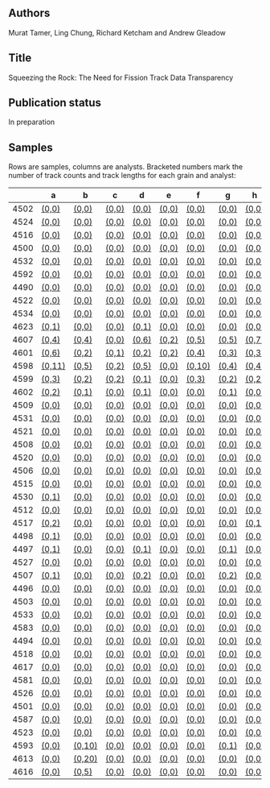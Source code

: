 ## Authors

Murat Tamer, Ling Chung, Richard Ketcham and Andrew Gleadow

## Title 

Squeezing the Rock: The Need for Fission Track Data Transparency

## Publication status

In preparation

## Samples

Rows are samples, columns are analysts. Bracketed numbers mark the number of track counts and track lengths for each grain and analyst:

|  |  a | b | c | d | e | f | g | h | i | j | k | l | m | n |
|-----------------|----|---|---|---|---|---|---|---|---|---|---|---|---|---|
4502 | [(0,0)](https://isoplotr.es.ucl.ac.uk/geochron@home/ftc/grain/4502/analyst/a/) | [(0,0)](https://isoplotr.es.ucl.ac.uk/geochron@home/ftc/grain/4502/analyst/b/) | [(0,0)](https://isoplotr.es.ucl.ac.uk/geochron@home/ftc/grain/4502/analyst/c/) | [(0,0)](https://isoplotr.es.ucl.ac.uk/geochron@home/ftc/grain/4502/analyst/d/) | [(0,0)](https://isoplotr.es.ucl.ac.uk/geochron@home/ftc/grain/4502/analyst/e/) | [(0,0)](https://isoplotr.es.ucl.ac.uk/geochron@home/ftc/grain/4502/analyst/f/) | [(0,0)](https://isoplotr.es.ucl.ac.uk/geochron@home/ftc/grain/4502/analyst/g/) | [(0,0)](https://isoplotr.es.ucl.ac.uk/geochron@home/ftc/grain/4502/analyst/h/) | [(56,0)](https://isoplotr.es.ucl.ac.uk/geochron@home/ftc/grain/4502/analyst/i/) | [(0,0)](https://isoplotr.es.ucl.ac.uk/geochron@home/ftc/grain/4502/analyst/j/) | [(0,0)](https://isoplotr.es.ucl.ac.uk/geochron@home/ftc/grain/4502/analyst/k/) | [(0,0)](https://isoplotr.es.ucl.ac.uk/geochron@home/ftc/grain/4502/analyst/l/) | [(0,0)](https://isoplotr.es.ucl.ac.uk/geochron@home/ftc/grain/4502/analyst/m/) | [(0,0)](https://isoplotr.es.ucl.ac.uk/geochron@home/ftc/grain/4502/analyst/n/) | 
4524 | [(0,0)](https://isoplotr.es.ucl.ac.uk/geochron@home/ftc/grain/4524/analyst/a/) | [(0,0)](https://isoplotr.es.ucl.ac.uk/geochron@home/ftc/grain/4524/analyst/b/) | [(0,0)](https://isoplotr.es.ucl.ac.uk/geochron@home/ftc/grain/4524/analyst/c/) | [(0,0)](https://isoplotr.es.ucl.ac.uk/geochron@home/ftc/grain/4524/analyst/d/) | [(0,0)](https://isoplotr.es.ucl.ac.uk/geochron@home/ftc/grain/4524/analyst/e/) | [(0,0)](https://isoplotr.es.ucl.ac.uk/geochron@home/ftc/grain/4524/analyst/f/) | [(0,0)](https://isoplotr.es.ucl.ac.uk/geochron@home/ftc/grain/4524/analyst/g/) | [(0,0)](https://isoplotr.es.ucl.ac.uk/geochron@home/ftc/grain/4524/analyst/h/) | [(13,0)](https://isoplotr.es.ucl.ac.uk/geochron@home/ftc/grain/4524/analyst/i/) | [(0,0)](https://isoplotr.es.ucl.ac.uk/geochron@home/ftc/grain/4524/analyst/j/) | [(0,0)](https://isoplotr.es.ucl.ac.uk/geochron@home/ftc/grain/4524/analyst/k/) | [(0,0)](https://isoplotr.es.ucl.ac.uk/geochron@home/ftc/grain/4524/analyst/l/) | [(0,0)](https://isoplotr.es.ucl.ac.uk/geochron@home/ftc/grain/4524/analyst/m/) | [(0,0)](https://isoplotr.es.ucl.ac.uk/geochron@home/ftc/grain/4524/analyst/n/) | 
4516 | [(0,0)](https://isoplotr.es.ucl.ac.uk/geochron@home/ftc/grain/4516/analyst/a/) | [(0,0)](https://isoplotr.es.ucl.ac.uk/geochron@home/ftc/grain/4516/analyst/b/) | [(0,0)](https://isoplotr.es.ucl.ac.uk/geochron@home/ftc/grain/4516/analyst/c/) | [(0,0)](https://isoplotr.es.ucl.ac.uk/geochron@home/ftc/grain/4516/analyst/d/) | [(0,0)](https://isoplotr.es.ucl.ac.uk/geochron@home/ftc/grain/4516/analyst/e/) | [(0,0)](https://isoplotr.es.ucl.ac.uk/geochron@home/ftc/grain/4516/analyst/f/) | [(0,0)](https://isoplotr.es.ucl.ac.uk/geochron@home/ftc/grain/4516/analyst/g/) | [(0,0)](https://isoplotr.es.ucl.ac.uk/geochron@home/ftc/grain/4516/analyst/h/) | [(52,0)](https://isoplotr.es.ucl.ac.uk/geochron@home/ftc/grain/4516/analyst/i/) | [(0,0)](https://isoplotr.es.ucl.ac.uk/geochron@home/ftc/grain/4516/analyst/j/) | [(0,0)](https://isoplotr.es.ucl.ac.uk/geochron@home/ftc/grain/4516/analyst/k/) | [(0,0)](https://isoplotr.es.ucl.ac.uk/geochron@home/ftc/grain/4516/analyst/l/) | [(0,0)](https://isoplotr.es.ucl.ac.uk/geochron@home/ftc/grain/4516/analyst/m/) | [(0,0)](https://isoplotr.es.ucl.ac.uk/geochron@home/ftc/grain/4516/analyst/n/) | 
4500 | [(0,0)](https://isoplotr.es.ucl.ac.uk/geochron@home/ftc/grain/4500/analyst/a/) | [(0,0)](https://isoplotr.es.ucl.ac.uk/geochron@home/ftc/grain/4500/analyst/b/) | [(0,0)](https://isoplotr.es.ucl.ac.uk/geochron@home/ftc/grain/4500/analyst/c/) | [(0,0)](https://isoplotr.es.ucl.ac.uk/geochron@home/ftc/grain/4500/analyst/d/) | [(0,0)](https://isoplotr.es.ucl.ac.uk/geochron@home/ftc/grain/4500/analyst/e/) | [(0,0)](https://isoplotr.es.ucl.ac.uk/geochron@home/ftc/grain/4500/analyst/f/) | [(0,0)](https://isoplotr.es.ucl.ac.uk/geochron@home/ftc/grain/4500/analyst/g/) | [(0,0)](https://isoplotr.es.ucl.ac.uk/geochron@home/ftc/grain/4500/analyst/h/) | [(35,0)](https://isoplotr.es.ucl.ac.uk/geochron@home/ftc/grain/4500/analyst/i/) | [(0,0)](https://isoplotr.es.ucl.ac.uk/geochron@home/ftc/grain/4500/analyst/j/) | [(0,0)](https://isoplotr.es.ucl.ac.uk/geochron@home/ftc/grain/4500/analyst/k/) | [(0,0)](https://isoplotr.es.ucl.ac.uk/geochron@home/ftc/grain/4500/analyst/l/) | [(0,0)](https://isoplotr.es.ucl.ac.uk/geochron@home/ftc/grain/4500/analyst/m/) | [(0,0)](https://isoplotr.es.ucl.ac.uk/geochron@home/ftc/grain/4500/analyst/n/) | 
4532 | [(0,0)](https://isoplotr.es.ucl.ac.uk/geochron@home/ftc/grain/4532/analyst/a/) | [(0,0)](https://isoplotr.es.ucl.ac.uk/geochron@home/ftc/grain/4532/analyst/b/) | [(0,0)](https://isoplotr.es.ucl.ac.uk/geochron@home/ftc/grain/4532/analyst/c/) | [(0,0)](https://isoplotr.es.ucl.ac.uk/geochron@home/ftc/grain/4532/analyst/d/) | [(0,0)](https://isoplotr.es.ucl.ac.uk/geochron@home/ftc/grain/4532/analyst/e/) | [(0,0)](https://isoplotr.es.ucl.ac.uk/geochron@home/ftc/grain/4532/analyst/f/) | [(0,0)](https://isoplotr.es.ucl.ac.uk/geochron@home/ftc/grain/4532/analyst/g/) | [(0,0)](https://isoplotr.es.ucl.ac.uk/geochron@home/ftc/grain/4532/analyst/h/) | [(23,0)](https://isoplotr.es.ucl.ac.uk/geochron@home/ftc/grain/4532/analyst/i/) | [(0,0)](https://isoplotr.es.ucl.ac.uk/geochron@home/ftc/grain/4532/analyst/j/) | [(0,0)](https://isoplotr.es.ucl.ac.uk/geochron@home/ftc/grain/4532/analyst/k/) | [(0,0)](https://isoplotr.es.ucl.ac.uk/geochron@home/ftc/grain/4532/analyst/l/) | [(0,0)](https://isoplotr.es.ucl.ac.uk/geochron@home/ftc/grain/4532/analyst/m/) | [(0,0)](https://isoplotr.es.ucl.ac.uk/geochron@home/ftc/grain/4532/analyst/n/) | 
4592 | [(0,0)](https://isoplotr.es.ucl.ac.uk/geochron@home/ftc/grain/4592/analyst/a/) | [(0,0)](https://isoplotr.es.ucl.ac.uk/geochron@home/ftc/grain/4592/analyst/b/) | [(0,0)](https://isoplotr.es.ucl.ac.uk/geochron@home/ftc/grain/4592/analyst/c/) | [(0,0)](https://isoplotr.es.ucl.ac.uk/geochron@home/ftc/grain/4592/analyst/d/) | [(0,0)](https://isoplotr.es.ucl.ac.uk/geochron@home/ftc/grain/4592/analyst/e/) | [(0,0)](https://isoplotr.es.ucl.ac.uk/geochron@home/ftc/grain/4592/analyst/f/) | [(0,0)](https://isoplotr.es.ucl.ac.uk/geochron@home/ftc/grain/4592/analyst/g/) | [(0,0)](https://isoplotr.es.ucl.ac.uk/geochron@home/ftc/grain/4592/analyst/h/) | [(38,0)](https://isoplotr.es.ucl.ac.uk/geochron@home/ftc/grain/4592/analyst/i/) | [(0,0)](https://isoplotr.es.ucl.ac.uk/geochron@home/ftc/grain/4592/analyst/j/) | [(0,0)](https://isoplotr.es.ucl.ac.uk/geochron@home/ftc/grain/4592/analyst/k/) | [(0,0)](https://isoplotr.es.ucl.ac.uk/geochron@home/ftc/grain/4592/analyst/l/) | [(0,0)](https://isoplotr.es.ucl.ac.uk/geochron@home/ftc/grain/4592/analyst/m/) | [(0,0)](https://isoplotr.es.ucl.ac.uk/geochron@home/ftc/grain/4592/analyst/n/) | 
4490 | [(0,0)](https://isoplotr.es.ucl.ac.uk/geochron@home/ftc/grain/4490/analyst/a/) | [(0,0)](https://isoplotr.es.ucl.ac.uk/geochron@home/ftc/grain/4490/analyst/b/) | [(0,0)](https://isoplotr.es.ucl.ac.uk/geochron@home/ftc/grain/4490/analyst/c/) | [(0,0)](https://isoplotr.es.ucl.ac.uk/geochron@home/ftc/grain/4490/analyst/d/) | [(0,0)](https://isoplotr.es.ucl.ac.uk/geochron@home/ftc/grain/4490/analyst/e/) | [(0,0)](https://isoplotr.es.ucl.ac.uk/geochron@home/ftc/grain/4490/analyst/f/) | [(0,0)](https://isoplotr.es.ucl.ac.uk/geochron@home/ftc/grain/4490/analyst/g/) | [(0,0)](https://isoplotr.es.ucl.ac.uk/geochron@home/ftc/grain/4490/analyst/h/) | [(69,0)](https://isoplotr.es.ucl.ac.uk/geochron@home/ftc/grain/4490/analyst/i/) | [(0,0)](https://isoplotr.es.ucl.ac.uk/geochron@home/ftc/grain/4490/analyst/j/) | [(0,0)](https://isoplotr.es.ucl.ac.uk/geochron@home/ftc/grain/4490/analyst/k/) | [(0,0)](https://isoplotr.es.ucl.ac.uk/geochron@home/ftc/grain/4490/analyst/l/) | [(0,0)](https://isoplotr.es.ucl.ac.uk/geochron@home/ftc/grain/4490/analyst/m/) | [(0,0)](https://isoplotr.es.ucl.ac.uk/geochron@home/ftc/grain/4490/analyst/n/) | 
4522 | [(0,0)](https://isoplotr.es.ucl.ac.uk/geochron@home/ftc/grain/4522/analyst/a/) | [(0,0)](https://isoplotr.es.ucl.ac.uk/geochron@home/ftc/grain/4522/analyst/b/) | [(0,0)](https://isoplotr.es.ucl.ac.uk/geochron@home/ftc/grain/4522/analyst/c/) | [(0,0)](https://isoplotr.es.ucl.ac.uk/geochron@home/ftc/grain/4522/analyst/d/) | [(0,0)](https://isoplotr.es.ucl.ac.uk/geochron@home/ftc/grain/4522/analyst/e/) | [(0,0)](https://isoplotr.es.ucl.ac.uk/geochron@home/ftc/grain/4522/analyst/f/) | [(0,0)](https://isoplotr.es.ucl.ac.uk/geochron@home/ftc/grain/4522/analyst/g/) | [(0,0)](https://isoplotr.es.ucl.ac.uk/geochron@home/ftc/grain/4522/analyst/h/) | [(19,0)](https://isoplotr.es.ucl.ac.uk/geochron@home/ftc/grain/4522/analyst/i/) | [(0,0)](https://isoplotr.es.ucl.ac.uk/geochron@home/ftc/grain/4522/analyst/j/) | [(0,0)](https://isoplotr.es.ucl.ac.uk/geochron@home/ftc/grain/4522/analyst/k/) | [(0,0)](https://isoplotr.es.ucl.ac.uk/geochron@home/ftc/grain/4522/analyst/l/) | [(0,0)](https://isoplotr.es.ucl.ac.uk/geochron@home/ftc/grain/4522/analyst/m/) | [(0,0)](https://isoplotr.es.ucl.ac.uk/geochron@home/ftc/grain/4522/analyst/n/) | 
4534 | [(0,0)](https://isoplotr.es.ucl.ac.uk/geochron@home/ftc/grain/4534/analyst/a/) | [(0,0)](https://isoplotr.es.ucl.ac.uk/geochron@home/ftc/grain/4534/analyst/b/) | [(0,0)](https://isoplotr.es.ucl.ac.uk/geochron@home/ftc/grain/4534/analyst/c/) | [(0,0)](https://isoplotr.es.ucl.ac.uk/geochron@home/ftc/grain/4534/analyst/d/) | [(0,0)](https://isoplotr.es.ucl.ac.uk/geochron@home/ftc/grain/4534/analyst/e/) | [(0,0)](https://isoplotr.es.ucl.ac.uk/geochron@home/ftc/grain/4534/analyst/f/) | [(0,0)](https://isoplotr.es.ucl.ac.uk/geochron@home/ftc/grain/4534/analyst/g/) | [(0,0)](https://isoplotr.es.ucl.ac.uk/geochron@home/ftc/grain/4534/analyst/h/) | [(43,0)](https://isoplotr.es.ucl.ac.uk/geochron@home/ftc/grain/4534/analyst/i/) | [(0,0)](https://isoplotr.es.ucl.ac.uk/geochron@home/ftc/grain/4534/analyst/j/) | [(0,0)](https://isoplotr.es.ucl.ac.uk/geochron@home/ftc/grain/4534/analyst/k/) | [(0,0)](https://isoplotr.es.ucl.ac.uk/geochron@home/ftc/grain/4534/analyst/l/) | [(0,0)](https://isoplotr.es.ucl.ac.uk/geochron@home/ftc/grain/4534/analyst/m/) | [(0,0)](https://isoplotr.es.ucl.ac.uk/geochron@home/ftc/grain/4534/analyst/n/) | 
4623 | [(0,1)](https://isoplotr.es.ucl.ac.uk/geochron@home/ftc/grain/4623/analyst/a/) | [(0,0)](https://isoplotr.es.ucl.ac.uk/geochron@home/ftc/grain/4623/analyst/b/) | [(0,0)](https://isoplotr.es.ucl.ac.uk/geochron@home/ftc/grain/4623/analyst/c/) | [(0,1)](https://isoplotr.es.ucl.ac.uk/geochron@home/ftc/grain/4623/analyst/d/) | [(0,0)](https://isoplotr.es.ucl.ac.uk/geochron@home/ftc/grain/4623/analyst/e/) | [(0,0)](https://isoplotr.es.ucl.ac.uk/geochron@home/ftc/grain/4623/analyst/f/) | [(0,0)](https://isoplotr.es.ucl.ac.uk/geochron@home/ftc/grain/4623/analyst/g/) | [(0,0)](https://isoplotr.es.ucl.ac.uk/geochron@home/ftc/grain/4623/analyst/h/) | [(51,0)](https://isoplotr.es.ucl.ac.uk/geochron@home/ftc/grain/4623/analyst/i/) | [(0,0)](https://isoplotr.es.ucl.ac.uk/geochron@home/ftc/grain/4623/analyst/j/) | [(0,0)](https://isoplotr.es.ucl.ac.uk/geochron@home/ftc/grain/4623/analyst/k/) | [(0,0)](https://isoplotr.es.ucl.ac.uk/geochron@home/ftc/grain/4623/analyst/l/) | [(0,0)](https://isoplotr.es.ucl.ac.uk/geochron@home/ftc/grain/4623/analyst/m/) | [(0,0)](https://isoplotr.es.ucl.ac.uk/geochron@home/ftc/grain/4623/analyst/n/) | 
4607 | [(0,4)](https://isoplotr.es.ucl.ac.uk/geochron@home/ftc/grain/4607/analyst/a/) | [(0,4)](https://isoplotr.es.ucl.ac.uk/geochron@home/ftc/grain/4607/analyst/b/) | [(0,0)](https://isoplotr.es.ucl.ac.uk/geochron@home/ftc/grain/4607/analyst/c/) | [(0,6)](https://isoplotr.es.ucl.ac.uk/geochron@home/ftc/grain/4607/analyst/d/) | [(0,2)](https://isoplotr.es.ucl.ac.uk/geochron@home/ftc/grain/4607/analyst/e/) | [(0,5)](https://isoplotr.es.ucl.ac.uk/geochron@home/ftc/grain/4607/analyst/f/) | [(0,5)](https://isoplotr.es.ucl.ac.uk/geochron@home/ftc/grain/4607/analyst/g/) | [(0,7)](https://isoplotr.es.ucl.ac.uk/geochron@home/ftc/grain/4607/analyst/h/) | [(0,6)](https://isoplotr.es.ucl.ac.uk/geochron@home/ftc/grain/4607/analyst/i/) | [(0,3)](https://isoplotr.es.ucl.ac.uk/geochron@home/ftc/grain/4607/analyst/j/) | [(0,23)](https://isoplotr.es.ucl.ac.uk/geochron@home/ftc/grain/4607/analyst/k/) | [(0,4)](https://isoplotr.es.ucl.ac.uk/geochron@home/ftc/grain/4607/analyst/l/) | [(0,1)](https://isoplotr.es.ucl.ac.uk/geochron@home/ftc/grain/4607/analyst/m/) | [(0,10)](https://isoplotr.es.ucl.ac.uk/geochron@home/ftc/grain/4607/analyst/n/) | 
4601 | [(0,6)](https://isoplotr.es.ucl.ac.uk/geochron@home/ftc/grain/4601/analyst/a/) | [(0,2)](https://isoplotr.es.ucl.ac.uk/geochron@home/ftc/grain/4601/analyst/b/) | [(0,1)](https://isoplotr.es.ucl.ac.uk/geochron@home/ftc/grain/4601/analyst/c/) | [(0,2)](https://isoplotr.es.ucl.ac.uk/geochron@home/ftc/grain/4601/analyst/d/) | [(0,2)](https://isoplotr.es.ucl.ac.uk/geochron@home/ftc/grain/4601/analyst/e/) | [(0,4)](https://isoplotr.es.ucl.ac.uk/geochron@home/ftc/grain/4601/analyst/f/) | [(0,3)](https://isoplotr.es.ucl.ac.uk/geochron@home/ftc/grain/4601/analyst/g/) | [(0,3)](https://isoplotr.es.ucl.ac.uk/geochron@home/ftc/grain/4601/analyst/h/) | [(0,2)](https://isoplotr.es.ucl.ac.uk/geochron@home/ftc/grain/4601/analyst/i/) | [(0,1)](https://isoplotr.es.ucl.ac.uk/geochron@home/ftc/grain/4601/analyst/j/) | [(0,15)](https://isoplotr.es.ucl.ac.uk/geochron@home/ftc/grain/4601/analyst/k/) | [(0,4)](https://isoplotr.es.ucl.ac.uk/geochron@home/ftc/grain/4601/analyst/l/) | [(0,1)](https://isoplotr.es.ucl.ac.uk/geochron@home/ftc/grain/4601/analyst/m/) | [(0,6)](https://isoplotr.es.ucl.ac.uk/geochron@home/ftc/grain/4601/analyst/n/) | 
4598 | [(0,11)](https://isoplotr.es.ucl.ac.uk/geochron@home/ftc/grain/4598/analyst/a/) | [(0,5)](https://isoplotr.es.ucl.ac.uk/geochron@home/ftc/grain/4598/analyst/b/) | [(0,2)](https://isoplotr.es.ucl.ac.uk/geochron@home/ftc/grain/4598/analyst/c/) | [(0,5)](https://isoplotr.es.ucl.ac.uk/geochron@home/ftc/grain/4598/analyst/d/) | [(0,0)](https://isoplotr.es.ucl.ac.uk/geochron@home/ftc/grain/4598/analyst/e/) | [(0,10)](https://isoplotr.es.ucl.ac.uk/geochron@home/ftc/grain/4598/analyst/f/) | [(0,4)](https://isoplotr.es.ucl.ac.uk/geochron@home/ftc/grain/4598/analyst/g/) | [(0,4)](https://isoplotr.es.ucl.ac.uk/geochron@home/ftc/grain/4598/analyst/h/) | [(0,3)](https://isoplotr.es.ucl.ac.uk/geochron@home/ftc/grain/4598/analyst/i/) | [(0,2)](https://isoplotr.es.ucl.ac.uk/geochron@home/ftc/grain/4598/analyst/j/) | [(0,21)](https://isoplotr.es.ucl.ac.uk/geochron@home/ftc/grain/4598/analyst/k/) | [(0,5)](https://isoplotr.es.ucl.ac.uk/geochron@home/ftc/grain/4598/analyst/l/) | [(0,3)](https://isoplotr.es.ucl.ac.uk/geochron@home/ftc/grain/4598/analyst/m/) | [(0,8)](https://isoplotr.es.ucl.ac.uk/geochron@home/ftc/grain/4598/analyst/n/) | 
4599 | [(0,3)](https://isoplotr.es.ucl.ac.uk/geochron@home/ftc/grain/4599/analyst/a/) | [(0,2)](https://isoplotr.es.ucl.ac.uk/geochron@home/ftc/grain/4599/analyst/b/) | [(0,2)](https://isoplotr.es.ucl.ac.uk/geochron@home/ftc/grain/4599/analyst/c/) | [(0,1)](https://isoplotr.es.ucl.ac.uk/geochron@home/ftc/grain/4599/analyst/d/) | [(0,0)](https://isoplotr.es.ucl.ac.uk/geochron@home/ftc/grain/4599/analyst/e/) | [(0,3)](https://isoplotr.es.ucl.ac.uk/geochron@home/ftc/grain/4599/analyst/f/) | [(0,2)](https://isoplotr.es.ucl.ac.uk/geochron@home/ftc/grain/4599/analyst/g/) | [(0,2)](https://isoplotr.es.ucl.ac.uk/geochron@home/ftc/grain/4599/analyst/h/) | [(57,2)](https://isoplotr.es.ucl.ac.uk/geochron@home/ftc/grain/4599/analyst/i/) | [(0,3)](https://isoplotr.es.ucl.ac.uk/geochron@home/ftc/grain/4599/analyst/j/) | [(0,0)](https://isoplotr.es.ucl.ac.uk/geochron@home/ftc/grain/4599/analyst/k/) | [(0,4)](https://isoplotr.es.ucl.ac.uk/geochron@home/ftc/grain/4599/analyst/l/) | [(0,1)](https://isoplotr.es.ucl.ac.uk/geochron@home/ftc/grain/4599/analyst/m/) | [(0,3)](https://isoplotr.es.ucl.ac.uk/geochron@home/ftc/grain/4599/analyst/n/) | 
4602 | [(0,2)](https://isoplotr.es.ucl.ac.uk/geochron@home/ftc/grain/4602/analyst/a/) | [(0,1)](https://isoplotr.es.ucl.ac.uk/geochron@home/ftc/grain/4602/analyst/b/) | [(0,0)](https://isoplotr.es.ucl.ac.uk/geochron@home/ftc/grain/4602/analyst/c/) | [(0,1)](https://isoplotr.es.ucl.ac.uk/geochron@home/ftc/grain/4602/analyst/d/) | [(0,0)](https://isoplotr.es.ucl.ac.uk/geochron@home/ftc/grain/4602/analyst/e/) | [(0,0)](https://isoplotr.es.ucl.ac.uk/geochron@home/ftc/grain/4602/analyst/f/) | [(0,1)](https://isoplotr.es.ucl.ac.uk/geochron@home/ftc/grain/4602/analyst/g/) | [(0,0)](https://isoplotr.es.ucl.ac.uk/geochron@home/ftc/grain/4602/analyst/h/) | [(152,0)](https://isoplotr.es.ucl.ac.uk/geochron@home/ftc/grain/4602/analyst/i/) | [(0,0)](https://isoplotr.es.ucl.ac.uk/geochron@home/ftc/grain/4602/analyst/j/) | [(0,6)](https://isoplotr.es.ucl.ac.uk/geochron@home/ftc/grain/4602/analyst/k/) | [(0,1)](https://isoplotr.es.ucl.ac.uk/geochron@home/ftc/grain/4602/analyst/l/) | [(0,0)](https://isoplotr.es.ucl.ac.uk/geochron@home/ftc/grain/4602/analyst/m/) | [(0,4)](https://isoplotr.es.ucl.ac.uk/geochron@home/ftc/grain/4602/analyst/n/) | 
4509 | [(0,0)](https://isoplotr.es.ucl.ac.uk/geochron@home/ftc/grain/4509/analyst/a/) | [(0,0)](https://isoplotr.es.ucl.ac.uk/geochron@home/ftc/grain/4509/analyst/b/) | [(0,0)](https://isoplotr.es.ucl.ac.uk/geochron@home/ftc/grain/4509/analyst/c/) | [(0,0)](https://isoplotr.es.ucl.ac.uk/geochron@home/ftc/grain/4509/analyst/d/) | [(0,0)](https://isoplotr.es.ucl.ac.uk/geochron@home/ftc/grain/4509/analyst/e/) | [(0,0)](https://isoplotr.es.ucl.ac.uk/geochron@home/ftc/grain/4509/analyst/f/) | [(0,0)](https://isoplotr.es.ucl.ac.uk/geochron@home/ftc/grain/4509/analyst/g/) | [(0,0)](https://isoplotr.es.ucl.ac.uk/geochron@home/ftc/grain/4509/analyst/h/) | [(84,0)](https://isoplotr.es.ucl.ac.uk/geochron@home/ftc/grain/4509/analyst/i/) | [(0,0)](https://isoplotr.es.ucl.ac.uk/geochron@home/ftc/grain/4509/analyst/j/) | [(0,0)](https://isoplotr.es.ucl.ac.uk/geochron@home/ftc/grain/4509/analyst/k/) | [(0,0)](https://isoplotr.es.ucl.ac.uk/geochron@home/ftc/grain/4509/analyst/l/) | [(0,0)](https://isoplotr.es.ucl.ac.uk/geochron@home/ftc/grain/4509/analyst/m/) | [(0,0)](https://isoplotr.es.ucl.ac.uk/geochron@home/ftc/grain/4509/analyst/n/) | 
4531 | [(0,0)](https://isoplotr.es.ucl.ac.uk/geochron@home/ftc/grain/4531/analyst/a/) | [(0,0)](https://isoplotr.es.ucl.ac.uk/geochron@home/ftc/grain/4531/analyst/b/) | [(0,0)](https://isoplotr.es.ucl.ac.uk/geochron@home/ftc/grain/4531/analyst/c/) | [(0,0)](https://isoplotr.es.ucl.ac.uk/geochron@home/ftc/grain/4531/analyst/d/) | [(0,0)](https://isoplotr.es.ucl.ac.uk/geochron@home/ftc/grain/4531/analyst/e/) | [(0,0)](https://isoplotr.es.ucl.ac.uk/geochron@home/ftc/grain/4531/analyst/f/) | [(0,0)](https://isoplotr.es.ucl.ac.uk/geochron@home/ftc/grain/4531/analyst/g/) | [(0,0)](https://isoplotr.es.ucl.ac.uk/geochron@home/ftc/grain/4531/analyst/h/) | [(36,0)](https://isoplotr.es.ucl.ac.uk/geochron@home/ftc/grain/4531/analyst/i/) | [(0,0)](https://isoplotr.es.ucl.ac.uk/geochron@home/ftc/grain/4531/analyst/j/) | [(0,0)](https://isoplotr.es.ucl.ac.uk/geochron@home/ftc/grain/4531/analyst/k/) | [(0,0)](https://isoplotr.es.ucl.ac.uk/geochron@home/ftc/grain/4531/analyst/l/) | [(0,0)](https://isoplotr.es.ucl.ac.uk/geochron@home/ftc/grain/4531/analyst/m/) | [(0,0)](https://isoplotr.es.ucl.ac.uk/geochron@home/ftc/grain/4531/analyst/n/) | 
4521 | [(0,0)](https://isoplotr.es.ucl.ac.uk/geochron@home/ftc/grain/4521/analyst/a/) | [(0,0)](https://isoplotr.es.ucl.ac.uk/geochron@home/ftc/grain/4521/analyst/b/) | [(0,0)](https://isoplotr.es.ucl.ac.uk/geochron@home/ftc/grain/4521/analyst/c/) | [(0,0)](https://isoplotr.es.ucl.ac.uk/geochron@home/ftc/grain/4521/analyst/d/) | [(0,0)](https://isoplotr.es.ucl.ac.uk/geochron@home/ftc/grain/4521/analyst/e/) | [(0,0)](https://isoplotr.es.ucl.ac.uk/geochron@home/ftc/grain/4521/analyst/f/) | [(0,0)](https://isoplotr.es.ucl.ac.uk/geochron@home/ftc/grain/4521/analyst/g/) | [(0,0)](https://isoplotr.es.ucl.ac.uk/geochron@home/ftc/grain/4521/analyst/h/) | [(27,0)](https://isoplotr.es.ucl.ac.uk/geochron@home/ftc/grain/4521/analyst/i/) | [(0,0)](https://isoplotr.es.ucl.ac.uk/geochron@home/ftc/grain/4521/analyst/j/) | [(0,0)](https://isoplotr.es.ucl.ac.uk/geochron@home/ftc/grain/4521/analyst/k/) | [(0,0)](https://isoplotr.es.ucl.ac.uk/geochron@home/ftc/grain/4521/analyst/l/) | [(0,0)](https://isoplotr.es.ucl.ac.uk/geochron@home/ftc/grain/4521/analyst/m/) | [(0,0)](https://isoplotr.es.ucl.ac.uk/geochron@home/ftc/grain/4521/analyst/n/) | 
4508 | [(0,0)](https://isoplotr.es.ucl.ac.uk/geochron@home/ftc/grain/4508/analyst/a/) | [(0,0)](https://isoplotr.es.ucl.ac.uk/geochron@home/ftc/grain/4508/analyst/b/) | [(0,0)](https://isoplotr.es.ucl.ac.uk/geochron@home/ftc/grain/4508/analyst/c/) | [(0,0)](https://isoplotr.es.ucl.ac.uk/geochron@home/ftc/grain/4508/analyst/d/) | [(0,0)](https://isoplotr.es.ucl.ac.uk/geochron@home/ftc/grain/4508/analyst/e/) | [(0,0)](https://isoplotr.es.ucl.ac.uk/geochron@home/ftc/grain/4508/analyst/f/) | [(0,0)](https://isoplotr.es.ucl.ac.uk/geochron@home/ftc/grain/4508/analyst/g/) | [(0,0)](https://isoplotr.es.ucl.ac.uk/geochron@home/ftc/grain/4508/analyst/h/) | [(75,0)](https://isoplotr.es.ucl.ac.uk/geochron@home/ftc/grain/4508/analyst/i/) | [(0,0)](https://isoplotr.es.ucl.ac.uk/geochron@home/ftc/grain/4508/analyst/j/) | [(0,0)](https://isoplotr.es.ucl.ac.uk/geochron@home/ftc/grain/4508/analyst/k/) | [(0,0)](https://isoplotr.es.ucl.ac.uk/geochron@home/ftc/grain/4508/analyst/l/) | [(0,0)](https://isoplotr.es.ucl.ac.uk/geochron@home/ftc/grain/4508/analyst/m/) | [(0,0)](https://isoplotr.es.ucl.ac.uk/geochron@home/ftc/grain/4508/analyst/n/) | 
4520 | [(0,0)](https://isoplotr.es.ucl.ac.uk/geochron@home/ftc/grain/4520/analyst/a/) | [(0,0)](https://isoplotr.es.ucl.ac.uk/geochron@home/ftc/grain/4520/analyst/b/) | [(0,0)](https://isoplotr.es.ucl.ac.uk/geochron@home/ftc/grain/4520/analyst/c/) | [(0,0)](https://isoplotr.es.ucl.ac.uk/geochron@home/ftc/grain/4520/analyst/d/) | [(0,0)](https://isoplotr.es.ucl.ac.uk/geochron@home/ftc/grain/4520/analyst/e/) | [(0,0)](https://isoplotr.es.ucl.ac.uk/geochron@home/ftc/grain/4520/analyst/f/) | [(0,0)](https://isoplotr.es.ucl.ac.uk/geochron@home/ftc/grain/4520/analyst/g/) | [(0,0)](https://isoplotr.es.ucl.ac.uk/geochron@home/ftc/grain/4520/analyst/h/) | [(29,0)](https://isoplotr.es.ucl.ac.uk/geochron@home/ftc/grain/4520/analyst/i/) | [(0,0)](https://isoplotr.es.ucl.ac.uk/geochron@home/ftc/grain/4520/analyst/j/) | [(0,0)](https://isoplotr.es.ucl.ac.uk/geochron@home/ftc/grain/4520/analyst/k/) | [(0,0)](https://isoplotr.es.ucl.ac.uk/geochron@home/ftc/grain/4520/analyst/l/) | [(0,0)](https://isoplotr.es.ucl.ac.uk/geochron@home/ftc/grain/4520/analyst/m/) | [(0,0)](https://isoplotr.es.ucl.ac.uk/geochron@home/ftc/grain/4520/analyst/n/) | 
4506 | [(0,0)](https://isoplotr.es.ucl.ac.uk/geochron@home/ftc/grain/4506/analyst/a/) | [(0,0)](https://isoplotr.es.ucl.ac.uk/geochron@home/ftc/grain/4506/analyst/b/) | [(0,0)](https://isoplotr.es.ucl.ac.uk/geochron@home/ftc/grain/4506/analyst/c/) | [(0,0)](https://isoplotr.es.ucl.ac.uk/geochron@home/ftc/grain/4506/analyst/d/) | [(0,0)](https://isoplotr.es.ucl.ac.uk/geochron@home/ftc/grain/4506/analyst/e/) | [(0,0)](https://isoplotr.es.ucl.ac.uk/geochron@home/ftc/grain/4506/analyst/f/) | [(0,0)](https://isoplotr.es.ucl.ac.uk/geochron@home/ftc/grain/4506/analyst/g/) | [(0,0)](https://isoplotr.es.ucl.ac.uk/geochron@home/ftc/grain/4506/analyst/h/) | [(53,0)](https://isoplotr.es.ucl.ac.uk/geochron@home/ftc/grain/4506/analyst/i/) | [(0,0)](https://isoplotr.es.ucl.ac.uk/geochron@home/ftc/grain/4506/analyst/j/) | [(0,0)](https://isoplotr.es.ucl.ac.uk/geochron@home/ftc/grain/4506/analyst/k/) | [(0,0)](https://isoplotr.es.ucl.ac.uk/geochron@home/ftc/grain/4506/analyst/l/) | [(0,0)](https://isoplotr.es.ucl.ac.uk/geochron@home/ftc/grain/4506/analyst/m/) | [(0,0)](https://isoplotr.es.ucl.ac.uk/geochron@home/ftc/grain/4506/analyst/n/) | 
4515 | [(0,0)](https://isoplotr.es.ucl.ac.uk/geochron@home/ftc/grain/4515/analyst/a/) | [(0,0)](https://isoplotr.es.ucl.ac.uk/geochron@home/ftc/grain/4515/analyst/b/) | [(0,0)](https://isoplotr.es.ucl.ac.uk/geochron@home/ftc/grain/4515/analyst/c/) | [(0,0)](https://isoplotr.es.ucl.ac.uk/geochron@home/ftc/grain/4515/analyst/d/) | [(0,0)](https://isoplotr.es.ucl.ac.uk/geochron@home/ftc/grain/4515/analyst/e/) | [(0,0)](https://isoplotr.es.ucl.ac.uk/geochron@home/ftc/grain/4515/analyst/f/) | [(0,0)](https://isoplotr.es.ucl.ac.uk/geochron@home/ftc/grain/4515/analyst/g/) | [(0,0)](https://isoplotr.es.ucl.ac.uk/geochron@home/ftc/grain/4515/analyst/h/) | [(68,0)](https://isoplotr.es.ucl.ac.uk/geochron@home/ftc/grain/4515/analyst/i/) | [(0,0)](https://isoplotr.es.ucl.ac.uk/geochron@home/ftc/grain/4515/analyst/j/) | [(0,0)](https://isoplotr.es.ucl.ac.uk/geochron@home/ftc/grain/4515/analyst/k/) | [(0,0)](https://isoplotr.es.ucl.ac.uk/geochron@home/ftc/grain/4515/analyst/l/) | [(0,0)](https://isoplotr.es.ucl.ac.uk/geochron@home/ftc/grain/4515/analyst/m/) | [(0,0)](https://isoplotr.es.ucl.ac.uk/geochron@home/ftc/grain/4515/analyst/n/) | 
4530 | [(0,1)](https://isoplotr.es.ucl.ac.uk/geochron@home/ftc/grain/4530/analyst/a/) | [(0,0)](https://isoplotr.es.ucl.ac.uk/geochron@home/ftc/grain/4530/analyst/b/) | [(0,0)](https://isoplotr.es.ucl.ac.uk/geochron@home/ftc/grain/4530/analyst/c/) | [(0,0)](https://isoplotr.es.ucl.ac.uk/geochron@home/ftc/grain/4530/analyst/d/) | [(0,0)](https://isoplotr.es.ucl.ac.uk/geochron@home/ftc/grain/4530/analyst/e/) | [(0,0)](https://isoplotr.es.ucl.ac.uk/geochron@home/ftc/grain/4530/analyst/f/) | [(0,0)](https://isoplotr.es.ucl.ac.uk/geochron@home/ftc/grain/4530/analyst/g/) | [(0,0)](https://isoplotr.es.ucl.ac.uk/geochron@home/ftc/grain/4530/analyst/h/) | [(59,0)](https://isoplotr.es.ucl.ac.uk/geochron@home/ftc/grain/4530/analyst/i/) | [(0,0)](https://isoplotr.es.ucl.ac.uk/geochron@home/ftc/grain/4530/analyst/j/) | [(0,0)](https://isoplotr.es.ucl.ac.uk/geochron@home/ftc/grain/4530/analyst/k/) | [(0,0)](https://isoplotr.es.ucl.ac.uk/geochron@home/ftc/grain/4530/analyst/l/) | [(0,0)](https://isoplotr.es.ucl.ac.uk/geochron@home/ftc/grain/4530/analyst/m/) | [(0,0)](https://isoplotr.es.ucl.ac.uk/geochron@home/ftc/grain/4530/analyst/n/) | 
4512 | [(0,0)](https://isoplotr.es.ucl.ac.uk/geochron@home/ftc/grain/4512/analyst/a/) | [(0,0)](https://isoplotr.es.ucl.ac.uk/geochron@home/ftc/grain/4512/analyst/b/) | [(0,0)](https://isoplotr.es.ucl.ac.uk/geochron@home/ftc/grain/4512/analyst/c/) | [(0,0)](https://isoplotr.es.ucl.ac.uk/geochron@home/ftc/grain/4512/analyst/d/) | [(0,0)](https://isoplotr.es.ucl.ac.uk/geochron@home/ftc/grain/4512/analyst/e/) | [(0,0)](https://isoplotr.es.ucl.ac.uk/geochron@home/ftc/grain/4512/analyst/f/) | [(0,0)](https://isoplotr.es.ucl.ac.uk/geochron@home/ftc/grain/4512/analyst/g/) | [(0,0)](https://isoplotr.es.ucl.ac.uk/geochron@home/ftc/grain/4512/analyst/h/) | [(24,0)](https://isoplotr.es.ucl.ac.uk/geochron@home/ftc/grain/4512/analyst/i/) | [(0,0)](https://isoplotr.es.ucl.ac.uk/geochron@home/ftc/grain/4512/analyst/j/) | [(0,0)](https://isoplotr.es.ucl.ac.uk/geochron@home/ftc/grain/4512/analyst/k/) | [(0,0)](https://isoplotr.es.ucl.ac.uk/geochron@home/ftc/grain/4512/analyst/l/) | [(0,0)](https://isoplotr.es.ucl.ac.uk/geochron@home/ftc/grain/4512/analyst/m/) | [(0,0)](https://isoplotr.es.ucl.ac.uk/geochron@home/ftc/grain/4512/analyst/n/) | 
4517 | [(0,2)](https://isoplotr.es.ucl.ac.uk/geochron@home/ftc/grain/4517/analyst/a/) | [(0,0)](https://isoplotr.es.ucl.ac.uk/geochron@home/ftc/grain/4517/analyst/b/) | [(0,0)](https://isoplotr.es.ucl.ac.uk/geochron@home/ftc/grain/4517/analyst/c/) | [(0,0)](https://isoplotr.es.ucl.ac.uk/geochron@home/ftc/grain/4517/analyst/d/) | [(0,0)](https://isoplotr.es.ucl.ac.uk/geochron@home/ftc/grain/4517/analyst/e/) | [(0,0)](https://isoplotr.es.ucl.ac.uk/geochron@home/ftc/grain/4517/analyst/f/) | [(0,0)](https://isoplotr.es.ucl.ac.uk/geochron@home/ftc/grain/4517/analyst/g/) | [(0,1)](https://isoplotr.es.ucl.ac.uk/geochron@home/ftc/grain/4517/analyst/h/) | [(36,1)](https://isoplotr.es.ucl.ac.uk/geochron@home/ftc/grain/4517/analyst/i/) | [(0,0)](https://isoplotr.es.ucl.ac.uk/geochron@home/ftc/grain/4517/analyst/j/) | [(0,0)](https://isoplotr.es.ucl.ac.uk/geochron@home/ftc/grain/4517/analyst/k/) | [(0,0)](https://isoplotr.es.ucl.ac.uk/geochron@home/ftc/grain/4517/analyst/l/) | [(0,0)](https://isoplotr.es.ucl.ac.uk/geochron@home/ftc/grain/4517/analyst/m/) | [(0,0)](https://isoplotr.es.ucl.ac.uk/geochron@home/ftc/grain/4517/analyst/n/) | 
4498 | [(0,1)](https://isoplotr.es.ucl.ac.uk/geochron@home/ftc/grain/4498/analyst/a/) | [(0,0)](https://isoplotr.es.ucl.ac.uk/geochron@home/ftc/grain/4498/analyst/b/) | [(0,0)](https://isoplotr.es.ucl.ac.uk/geochron@home/ftc/grain/4498/analyst/c/) | [(0,0)](https://isoplotr.es.ucl.ac.uk/geochron@home/ftc/grain/4498/analyst/d/) | [(0,0)](https://isoplotr.es.ucl.ac.uk/geochron@home/ftc/grain/4498/analyst/e/) | [(0,0)](https://isoplotr.es.ucl.ac.uk/geochron@home/ftc/grain/4498/analyst/f/) | [(0,0)](https://isoplotr.es.ucl.ac.uk/geochron@home/ftc/grain/4498/analyst/g/) | [(0,0)](https://isoplotr.es.ucl.ac.uk/geochron@home/ftc/grain/4498/analyst/h/) | [(158,0)](https://isoplotr.es.ucl.ac.uk/geochron@home/ftc/grain/4498/analyst/i/) | [(0,0)](https://isoplotr.es.ucl.ac.uk/geochron@home/ftc/grain/4498/analyst/j/) | [(0,0)](https://isoplotr.es.ucl.ac.uk/geochron@home/ftc/grain/4498/analyst/k/) | [(0,0)](https://isoplotr.es.ucl.ac.uk/geochron@home/ftc/grain/4498/analyst/l/) | [(0,0)](https://isoplotr.es.ucl.ac.uk/geochron@home/ftc/grain/4498/analyst/m/) | [(0,0)](https://isoplotr.es.ucl.ac.uk/geochron@home/ftc/grain/4498/analyst/n/) | 
4497 | [(0,1)](https://isoplotr.es.ucl.ac.uk/geochron@home/ftc/grain/4497/analyst/a/) | [(0,0)](https://isoplotr.es.ucl.ac.uk/geochron@home/ftc/grain/4497/analyst/b/) | [(0,0)](https://isoplotr.es.ucl.ac.uk/geochron@home/ftc/grain/4497/analyst/c/) | [(0,1)](https://isoplotr.es.ucl.ac.uk/geochron@home/ftc/grain/4497/analyst/d/) | [(0,0)](https://isoplotr.es.ucl.ac.uk/geochron@home/ftc/grain/4497/analyst/e/) | [(0,0)](https://isoplotr.es.ucl.ac.uk/geochron@home/ftc/grain/4497/analyst/f/) | [(0,1)](https://isoplotr.es.ucl.ac.uk/geochron@home/ftc/grain/4497/analyst/g/) | [(0,0)](https://isoplotr.es.ucl.ac.uk/geochron@home/ftc/grain/4497/analyst/h/) | [(117,1)](https://isoplotr.es.ucl.ac.uk/geochron@home/ftc/grain/4497/analyst/i/) | [(0,0)](https://isoplotr.es.ucl.ac.uk/geochron@home/ftc/grain/4497/analyst/j/) | [(0,0)](https://isoplotr.es.ucl.ac.uk/geochron@home/ftc/grain/4497/analyst/k/) | [(0,0)](https://isoplotr.es.ucl.ac.uk/geochron@home/ftc/grain/4497/analyst/l/) | [(0,1)](https://isoplotr.es.ucl.ac.uk/geochron@home/ftc/grain/4497/analyst/m/) | [(0,0)](https://isoplotr.es.ucl.ac.uk/geochron@home/ftc/grain/4497/analyst/n/) | 
4527 | [(0,0)](https://isoplotr.es.ucl.ac.uk/geochron@home/ftc/grain/4527/analyst/a/) | [(0,0)](https://isoplotr.es.ucl.ac.uk/geochron@home/ftc/grain/4527/analyst/b/) | [(0,0)](https://isoplotr.es.ucl.ac.uk/geochron@home/ftc/grain/4527/analyst/c/) | [(0,0)](https://isoplotr.es.ucl.ac.uk/geochron@home/ftc/grain/4527/analyst/d/) | [(0,0)](https://isoplotr.es.ucl.ac.uk/geochron@home/ftc/grain/4527/analyst/e/) | [(0,0)](https://isoplotr.es.ucl.ac.uk/geochron@home/ftc/grain/4527/analyst/f/) | [(0,0)](https://isoplotr.es.ucl.ac.uk/geochron@home/ftc/grain/4527/analyst/g/) | [(0,0)](https://isoplotr.es.ucl.ac.uk/geochron@home/ftc/grain/4527/analyst/h/) | [(118,0)](https://isoplotr.es.ucl.ac.uk/geochron@home/ftc/grain/4527/analyst/i/) | [(0,0)](https://isoplotr.es.ucl.ac.uk/geochron@home/ftc/grain/4527/analyst/j/) | [(0,0)](https://isoplotr.es.ucl.ac.uk/geochron@home/ftc/grain/4527/analyst/k/) | [(0,0)](https://isoplotr.es.ucl.ac.uk/geochron@home/ftc/grain/4527/analyst/l/) | [(0,0)](https://isoplotr.es.ucl.ac.uk/geochron@home/ftc/grain/4527/analyst/m/) | [(0,0)](https://isoplotr.es.ucl.ac.uk/geochron@home/ftc/grain/4527/analyst/n/) | 
4507 | [(0,1)](https://isoplotr.es.ucl.ac.uk/geochron@home/ftc/grain/4507/analyst/a/) | [(0,0)](https://isoplotr.es.ucl.ac.uk/geochron@home/ftc/grain/4507/analyst/b/) | [(0,0)](https://isoplotr.es.ucl.ac.uk/geochron@home/ftc/grain/4507/analyst/c/) | [(0,2)](https://isoplotr.es.ucl.ac.uk/geochron@home/ftc/grain/4507/analyst/d/) | [(0,0)](https://isoplotr.es.ucl.ac.uk/geochron@home/ftc/grain/4507/analyst/e/) | [(0,0)](https://isoplotr.es.ucl.ac.uk/geochron@home/ftc/grain/4507/analyst/f/) | [(0,2)](https://isoplotr.es.ucl.ac.uk/geochron@home/ftc/grain/4507/analyst/g/) | [(0,0)](https://isoplotr.es.ucl.ac.uk/geochron@home/ftc/grain/4507/analyst/h/) | [(130,1)](https://isoplotr.es.ucl.ac.uk/geochron@home/ftc/grain/4507/analyst/i/) | [(0,1)](https://isoplotr.es.ucl.ac.uk/geochron@home/ftc/grain/4507/analyst/j/) | [(0,0)](https://isoplotr.es.ucl.ac.uk/geochron@home/ftc/grain/4507/analyst/k/) | [(0,0)](https://isoplotr.es.ucl.ac.uk/geochron@home/ftc/grain/4507/analyst/l/) | [(0,1)](https://isoplotr.es.ucl.ac.uk/geochron@home/ftc/grain/4507/analyst/m/) | [(0,0)](https://isoplotr.es.ucl.ac.uk/geochron@home/ftc/grain/4507/analyst/n/) | 
4496 | [(0,0)](https://isoplotr.es.ucl.ac.uk/geochron@home/ftc/grain/4496/analyst/a/) | [(0,0)](https://isoplotr.es.ucl.ac.uk/geochron@home/ftc/grain/4496/analyst/b/) | [(0,0)](https://isoplotr.es.ucl.ac.uk/geochron@home/ftc/grain/4496/analyst/c/) | [(0,0)](https://isoplotr.es.ucl.ac.uk/geochron@home/ftc/grain/4496/analyst/d/) | [(0,0)](https://isoplotr.es.ucl.ac.uk/geochron@home/ftc/grain/4496/analyst/e/) | [(0,0)](https://isoplotr.es.ucl.ac.uk/geochron@home/ftc/grain/4496/analyst/f/) | [(0,0)](https://isoplotr.es.ucl.ac.uk/geochron@home/ftc/grain/4496/analyst/g/) | [(0,0)](https://isoplotr.es.ucl.ac.uk/geochron@home/ftc/grain/4496/analyst/h/) | [(65,0)](https://isoplotr.es.ucl.ac.uk/geochron@home/ftc/grain/4496/analyst/i/) | [(0,0)](https://isoplotr.es.ucl.ac.uk/geochron@home/ftc/grain/4496/analyst/j/) | [(0,0)](https://isoplotr.es.ucl.ac.uk/geochron@home/ftc/grain/4496/analyst/k/) | [(0,0)](https://isoplotr.es.ucl.ac.uk/geochron@home/ftc/grain/4496/analyst/l/) | [(0,0)](https://isoplotr.es.ucl.ac.uk/geochron@home/ftc/grain/4496/analyst/m/) | [(0,0)](https://isoplotr.es.ucl.ac.uk/geochron@home/ftc/grain/4496/analyst/n/) | 
4503 | [(0,0)](https://isoplotr.es.ucl.ac.uk/geochron@home/ftc/grain/4503/analyst/a/) | [(0,0)](https://isoplotr.es.ucl.ac.uk/geochron@home/ftc/grain/4503/analyst/b/) | [(0,0)](https://isoplotr.es.ucl.ac.uk/geochron@home/ftc/grain/4503/analyst/c/) | [(0,0)](https://isoplotr.es.ucl.ac.uk/geochron@home/ftc/grain/4503/analyst/d/) | [(0,0)](https://isoplotr.es.ucl.ac.uk/geochron@home/ftc/grain/4503/analyst/e/) | [(0,0)](https://isoplotr.es.ucl.ac.uk/geochron@home/ftc/grain/4503/analyst/f/) | [(0,0)](https://isoplotr.es.ucl.ac.uk/geochron@home/ftc/grain/4503/analyst/g/) | [(0,0)](https://isoplotr.es.ucl.ac.uk/geochron@home/ftc/grain/4503/analyst/h/) | [(29,0)](https://isoplotr.es.ucl.ac.uk/geochron@home/ftc/grain/4503/analyst/i/) | [(0,0)](https://isoplotr.es.ucl.ac.uk/geochron@home/ftc/grain/4503/analyst/j/) | [(0,0)](https://isoplotr.es.ucl.ac.uk/geochron@home/ftc/grain/4503/analyst/k/) | [(0,0)](https://isoplotr.es.ucl.ac.uk/geochron@home/ftc/grain/4503/analyst/l/) | [(0,0)](https://isoplotr.es.ucl.ac.uk/geochron@home/ftc/grain/4503/analyst/m/) | [(0,0)](https://isoplotr.es.ucl.ac.uk/geochron@home/ftc/grain/4503/analyst/n/) | 
4533 | [(0,0)](https://isoplotr.es.ucl.ac.uk/geochron@home/ftc/grain/4533/analyst/a/) | [(0,0)](https://isoplotr.es.ucl.ac.uk/geochron@home/ftc/grain/4533/analyst/b/) | [(0,0)](https://isoplotr.es.ucl.ac.uk/geochron@home/ftc/grain/4533/analyst/c/) | [(0,0)](https://isoplotr.es.ucl.ac.uk/geochron@home/ftc/grain/4533/analyst/d/) | [(0,0)](https://isoplotr.es.ucl.ac.uk/geochron@home/ftc/grain/4533/analyst/e/) | [(0,0)](https://isoplotr.es.ucl.ac.uk/geochron@home/ftc/grain/4533/analyst/f/) | [(0,0)](https://isoplotr.es.ucl.ac.uk/geochron@home/ftc/grain/4533/analyst/g/) | [(0,0)](https://isoplotr.es.ucl.ac.uk/geochron@home/ftc/grain/4533/analyst/h/) | [(42,0)](https://isoplotr.es.ucl.ac.uk/geochron@home/ftc/grain/4533/analyst/i/) | [(0,0)](https://isoplotr.es.ucl.ac.uk/geochron@home/ftc/grain/4533/analyst/j/) | [(0,0)](https://isoplotr.es.ucl.ac.uk/geochron@home/ftc/grain/4533/analyst/k/) | [(0,0)](https://isoplotr.es.ucl.ac.uk/geochron@home/ftc/grain/4533/analyst/l/) | [(0,0)](https://isoplotr.es.ucl.ac.uk/geochron@home/ftc/grain/4533/analyst/m/) | [(0,0)](https://isoplotr.es.ucl.ac.uk/geochron@home/ftc/grain/4533/analyst/n/) | 
4583 | [(0,0)](https://isoplotr.es.ucl.ac.uk/geochron@home/ftc/grain/4583/analyst/a/) | [(0,0)](https://isoplotr.es.ucl.ac.uk/geochron@home/ftc/grain/4583/analyst/b/) | [(0,0)](https://isoplotr.es.ucl.ac.uk/geochron@home/ftc/grain/4583/analyst/c/) | [(0,0)](https://isoplotr.es.ucl.ac.uk/geochron@home/ftc/grain/4583/analyst/d/) | [(0,0)](https://isoplotr.es.ucl.ac.uk/geochron@home/ftc/grain/4583/analyst/e/) | [(0,0)](https://isoplotr.es.ucl.ac.uk/geochron@home/ftc/grain/4583/analyst/f/) | [(0,0)](https://isoplotr.es.ucl.ac.uk/geochron@home/ftc/grain/4583/analyst/g/) | [(0,0)](https://isoplotr.es.ucl.ac.uk/geochron@home/ftc/grain/4583/analyst/h/) | [(48,0)](https://isoplotr.es.ucl.ac.uk/geochron@home/ftc/grain/4583/analyst/i/) | [(0,0)](https://isoplotr.es.ucl.ac.uk/geochron@home/ftc/grain/4583/analyst/j/) | [(0,0)](https://isoplotr.es.ucl.ac.uk/geochron@home/ftc/grain/4583/analyst/k/) | [(0,0)](https://isoplotr.es.ucl.ac.uk/geochron@home/ftc/grain/4583/analyst/l/) | [(0,0)](https://isoplotr.es.ucl.ac.uk/geochron@home/ftc/grain/4583/analyst/m/) | [(0,0)](https://isoplotr.es.ucl.ac.uk/geochron@home/ftc/grain/4583/analyst/n/) | 
4494 | [(0,0)](https://isoplotr.es.ucl.ac.uk/geochron@home/ftc/grain/4494/analyst/a/) | [(0,0)](https://isoplotr.es.ucl.ac.uk/geochron@home/ftc/grain/4494/analyst/b/) | [(0,0)](https://isoplotr.es.ucl.ac.uk/geochron@home/ftc/grain/4494/analyst/c/) | [(0,0)](https://isoplotr.es.ucl.ac.uk/geochron@home/ftc/grain/4494/analyst/d/) | [(0,0)](https://isoplotr.es.ucl.ac.uk/geochron@home/ftc/grain/4494/analyst/e/) | [(0,0)](https://isoplotr.es.ucl.ac.uk/geochron@home/ftc/grain/4494/analyst/f/) | [(0,0)](https://isoplotr.es.ucl.ac.uk/geochron@home/ftc/grain/4494/analyst/g/) | [(0,0)](https://isoplotr.es.ucl.ac.uk/geochron@home/ftc/grain/4494/analyst/h/) | [(18,0)](https://isoplotr.es.ucl.ac.uk/geochron@home/ftc/grain/4494/analyst/i/) | [(0,0)](https://isoplotr.es.ucl.ac.uk/geochron@home/ftc/grain/4494/analyst/j/) | [(0,0)](https://isoplotr.es.ucl.ac.uk/geochron@home/ftc/grain/4494/analyst/k/) | [(0,0)](https://isoplotr.es.ucl.ac.uk/geochron@home/ftc/grain/4494/analyst/l/) | [(0,0)](https://isoplotr.es.ucl.ac.uk/geochron@home/ftc/grain/4494/analyst/m/) | [(0,0)](https://isoplotr.es.ucl.ac.uk/geochron@home/ftc/grain/4494/analyst/n/) | 
4518 | [(0,0)](https://isoplotr.es.ucl.ac.uk/geochron@home/ftc/grain/4518/analyst/a/) | [(0,0)](https://isoplotr.es.ucl.ac.uk/geochron@home/ftc/grain/4518/analyst/b/) | [(0,0)](https://isoplotr.es.ucl.ac.uk/geochron@home/ftc/grain/4518/analyst/c/) | [(0,0)](https://isoplotr.es.ucl.ac.uk/geochron@home/ftc/grain/4518/analyst/d/) | [(0,0)](https://isoplotr.es.ucl.ac.uk/geochron@home/ftc/grain/4518/analyst/e/) | [(0,0)](https://isoplotr.es.ucl.ac.uk/geochron@home/ftc/grain/4518/analyst/f/) | [(0,0)](https://isoplotr.es.ucl.ac.uk/geochron@home/ftc/grain/4518/analyst/g/) | [(0,0)](https://isoplotr.es.ucl.ac.uk/geochron@home/ftc/grain/4518/analyst/h/) | [(11,0)](https://isoplotr.es.ucl.ac.uk/geochron@home/ftc/grain/4518/analyst/i/) | [(0,0)](https://isoplotr.es.ucl.ac.uk/geochron@home/ftc/grain/4518/analyst/j/) | [(0,0)](https://isoplotr.es.ucl.ac.uk/geochron@home/ftc/grain/4518/analyst/k/) | [(0,0)](https://isoplotr.es.ucl.ac.uk/geochron@home/ftc/grain/4518/analyst/l/) | [(0,0)](https://isoplotr.es.ucl.ac.uk/geochron@home/ftc/grain/4518/analyst/m/) | [(0,0)](https://isoplotr.es.ucl.ac.uk/geochron@home/ftc/grain/4518/analyst/n/) | 
4617 | [(0,0)](https://isoplotr.es.ucl.ac.uk/geochron@home/ftc/grain/4617/analyst/a/) | [(0,0)](https://isoplotr.es.ucl.ac.uk/geochron@home/ftc/grain/4617/analyst/b/) | [(0,0)](https://isoplotr.es.ucl.ac.uk/geochron@home/ftc/grain/4617/analyst/c/) | [(0,0)](https://isoplotr.es.ucl.ac.uk/geochron@home/ftc/grain/4617/analyst/d/) | [(0,0)](https://isoplotr.es.ucl.ac.uk/geochron@home/ftc/grain/4617/analyst/e/) | [(0,0)](https://isoplotr.es.ucl.ac.uk/geochron@home/ftc/grain/4617/analyst/f/) | [(0,0)](https://isoplotr.es.ucl.ac.uk/geochron@home/ftc/grain/4617/analyst/g/) | [(0,0)](https://isoplotr.es.ucl.ac.uk/geochron@home/ftc/grain/4617/analyst/h/) | [(7,0)](https://isoplotr.es.ucl.ac.uk/geochron@home/ftc/grain/4617/analyst/i/) | [(0,0)](https://isoplotr.es.ucl.ac.uk/geochron@home/ftc/grain/4617/analyst/j/) | [(0,0)](https://isoplotr.es.ucl.ac.uk/geochron@home/ftc/grain/4617/analyst/k/) | [(0,0)](https://isoplotr.es.ucl.ac.uk/geochron@home/ftc/grain/4617/analyst/l/) | [(0,0)](https://isoplotr.es.ucl.ac.uk/geochron@home/ftc/grain/4617/analyst/m/) | [(0,0)](https://isoplotr.es.ucl.ac.uk/geochron@home/ftc/grain/4617/analyst/n/) | 
4581 | [(0,0)](https://isoplotr.es.ucl.ac.uk/geochron@home/ftc/grain/4581/analyst/a/) | [(0,0)](https://isoplotr.es.ucl.ac.uk/geochron@home/ftc/grain/4581/analyst/b/) | [(0,0)](https://isoplotr.es.ucl.ac.uk/geochron@home/ftc/grain/4581/analyst/c/) | [(0,0)](https://isoplotr.es.ucl.ac.uk/geochron@home/ftc/grain/4581/analyst/d/) | [(0,0)](https://isoplotr.es.ucl.ac.uk/geochron@home/ftc/grain/4581/analyst/e/) | [(0,0)](https://isoplotr.es.ucl.ac.uk/geochron@home/ftc/grain/4581/analyst/f/) | [(0,0)](https://isoplotr.es.ucl.ac.uk/geochron@home/ftc/grain/4581/analyst/g/) | [(0,0)](https://isoplotr.es.ucl.ac.uk/geochron@home/ftc/grain/4581/analyst/h/) | [(6,0)](https://isoplotr.es.ucl.ac.uk/geochron@home/ftc/grain/4581/analyst/i/) | [(0,0)](https://isoplotr.es.ucl.ac.uk/geochron@home/ftc/grain/4581/analyst/j/) | [(0,0)](https://isoplotr.es.ucl.ac.uk/geochron@home/ftc/grain/4581/analyst/k/) | [(0,0)](https://isoplotr.es.ucl.ac.uk/geochron@home/ftc/grain/4581/analyst/l/) | [(0,0)](https://isoplotr.es.ucl.ac.uk/geochron@home/ftc/grain/4581/analyst/m/) | [(0,0)](https://isoplotr.es.ucl.ac.uk/geochron@home/ftc/grain/4581/analyst/n/) | 
4526 | [(0,0)](https://isoplotr.es.ucl.ac.uk/geochron@home/ftc/grain/4526/analyst/a/) | [(0,0)](https://isoplotr.es.ucl.ac.uk/geochron@home/ftc/grain/4526/analyst/b/) | [(0,0)](https://isoplotr.es.ucl.ac.uk/geochron@home/ftc/grain/4526/analyst/c/) | [(0,0)](https://isoplotr.es.ucl.ac.uk/geochron@home/ftc/grain/4526/analyst/d/) | [(0,0)](https://isoplotr.es.ucl.ac.uk/geochron@home/ftc/grain/4526/analyst/e/) | [(0,0)](https://isoplotr.es.ucl.ac.uk/geochron@home/ftc/grain/4526/analyst/f/) | [(0,0)](https://isoplotr.es.ucl.ac.uk/geochron@home/ftc/grain/4526/analyst/g/) | [(0,0)](https://isoplotr.es.ucl.ac.uk/geochron@home/ftc/grain/4526/analyst/h/) | [(14,0)](https://isoplotr.es.ucl.ac.uk/geochron@home/ftc/grain/4526/analyst/i/) | [(0,0)](https://isoplotr.es.ucl.ac.uk/geochron@home/ftc/grain/4526/analyst/j/) | [(0,1)](https://isoplotr.es.ucl.ac.uk/geochron@home/ftc/grain/4526/analyst/k/) | [(0,0)](https://isoplotr.es.ucl.ac.uk/geochron@home/ftc/grain/4526/analyst/l/) | [(0,0)](https://isoplotr.es.ucl.ac.uk/geochron@home/ftc/grain/4526/analyst/m/) | [(0,0)](https://isoplotr.es.ucl.ac.uk/geochron@home/ftc/grain/4526/analyst/n/) | 
4501 | [(0,0)](https://isoplotr.es.ucl.ac.uk/geochron@home/ftc/grain/4501/analyst/a/) | [(0,0)](https://isoplotr.es.ucl.ac.uk/geochron@home/ftc/grain/4501/analyst/b/) | [(0,0)](https://isoplotr.es.ucl.ac.uk/geochron@home/ftc/grain/4501/analyst/c/) | [(0,0)](https://isoplotr.es.ucl.ac.uk/geochron@home/ftc/grain/4501/analyst/d/) | [(0,0)](https://isoplotr.es.ucl.ac.uk/geochron@home/ftc/grain/4501/analyst/e/) | [(0,0)](https://isoplotr.es.ucl.ac.uk/geochron@home/ftc/grain/4501/analyst/f/) | [(0,0)](https://isoplotr.es.ucl.ac.uk/geochron@home/ftc/grain/4501/analyst/g/) | [(0,0)](https://isoplotr.es.ucl.ac.uk/geochron@home/ftc/grain/4501/analyst/h/) | [(31,0)](https://isoplotr.es.ucl.ac.uk/geochron@home/ftc/grain/4501/analyst/i/) | [(0,0)](https://isoplotr.es.ucl.ac.uk/geochron@home/ftc/grain/4501/analyst/j/) | [(0,0)](https://isoplotr.es.ucl.ac.uk/geochron@home/ftc/grain/4501/analyst/k/) | [(0,0)](https://isoplotr.es.ucl.ac.uk/geochron@home/ftc/grain/4501/analyst/l/) | [(0,0)](https://isoplotr.es.ucl.ac.uk/geochron@home/ftc/grain/4501/analyst/m/) | [(0,0)](https://isoplotr.es.ucl.ac.uk/geochron@home/ftc/grain/4501/analyst/n/) | 
4587 | [(0,0)](https://isoplotr.es.ucl.ac.uk/geochron@home/ftc/grain/4587/analyst/a/) | [(0,0)](https://isoplotr.es.ucl.ac.uk/geochron@home/ftc/grain/4587/analyst/b/) | [(0,0)](https://isoplotr.es.ucl.ac.uk/geochron@home/ftc/grain/4587/analyst/c/) | [(0,0)](https://isoplotr.es.ucl.ac.uk/geochron@home/ftc/grain/4587/analyst/d/) | [(0,0)](https://isoplotr.es.ucl.ac.uk/geochron@home/ftc/grain/4587/analyst/e/) | [(0,0)](https://isoplotr.es.ucl.ac.uk/geochron@home/ftc/grain/4587/analyst/f/) | [(0,0)](https://isoplotr.es.ucl.ac.uk/geochron@home/ftc/grain/4587/analyst/g/) | [(0,0)](https://isoplotr.es.ucl.ac.uk/geochron@home/ftc/grain/4587/analyst/h/) | [(14,0)](https://isoplotr.es.ucl.ac.uk/geochron@home/ftc/grain/4587/analyst/i/) | [(0,0)](https://isoplotr.es.ucl.ac.uk/geochron@home/ftc/grain/4587/analyst/j/) | [(0,0)](https://isoplotr.es.ucl.ac.uk/geochron@home/ftc/grain/4587/analyst/k/) | [(0,0)](https://isoplotr.es.ucl.ac.uk/geochron@home/ftc/grain/4587/analyst/l/) | [(0,0)](https://isoplotr.es.ucl.ac.uk/geochron@home/ftc/grain/4587/analyst/m/) | [(0,0)](https://isoplotr.es.ucl.ac.uk/geochron@home/ftc/grain/4587/analyst/n/) | 
4523 | [(0,0)](https://isoplotr.es.ucl.ac.uk/geochron@home/ftc/grain/4523/analyst/a/) | [(0,0)](https://isoplotr.es.ucl.ac.uk/geochron@home/ftc/grain/4523/analyst/b/) | [(0,0)](https://isoplotr.es.ucl.ac.uk/geochron@home/ftc/grain/4523/analyst/c/) | [(0,0)](https://isoplotr.es.ucl.ac.uk/geochron@home/ftc/grain/4523/analyst/d/) | [(0,0)](https://isoplotr.es.ucl.ac.uk/geochron@home/ftc/grain/4523/analyst/e/) | [(0,0)](https://isoplotr.es.ucl.ac.uk/geochron@home/ftc/grain/4523/analyst/f/) | [(0,0)](https://isoplotr.es.ucl.ac.uk/geochron@home/ftc/grain/4523/analyst/g/) | [(0,0)](https://isoplotr.es.ucl.ac.uk/geochron@home/ftc/grain/4523/analyst/h/) | [(25,0)](https://isoplotr.es.ucl.ac.uk/geochron@home/ftc/grain/4523/analyst/i/) | [(0,0)](https://isoplotr.es.ucl.ac.uk/geochron@home/ftc/grain/4523/analyst/j/) | [(0,1)](https://isoplotr.es.ucl.ac.uk/geochron@home/ftc/grain/4523/analyst/k/) | [(0,0)](https://isoplotr.es.ucl.ac.uk/geochron@home/ftc/grain/4523/analyst/l/) | [(0,0)](https://isoplotr.es.ucl.ac.uk/geochron@home/ftc/grain/4523/analyst/m/) | [(0,0)](https://isoplotr.es.ucl.ac.uk/geochron@home/ftc/grain/4523/analyst/n/) | 
4593 | [(0,0)](https://isoplotr.es.ucl.ac.uk/geochron@home/ftc/grain/4593/analyst/a/) | [(0,10)](https://isoplotr.es.ucl.ac.uk/geochron@home/ftc/grain/4593/analyst/b/) | [(0,0)](https://isoplotr.es.ucl.ac.uk/geochron@home/ftc/grain/4593/analyst/c/) | [(0,0)](https://isoplotr.es.ucl.ac.uk/geochron@home/ftc/grain/4593/analyst/d/) | [(0,0)](https://isoplotr.es.ucl.ac.uk/geochron@home/ftc/grain/4593/analyst/e/) | [(0,0)](https://isoplotr.es.ucl.ac.uk/geochron@home/ftc/grain/4593/analyst/f/) | [(0,1)](https://isoplotr.es.ucl.ac.uk/geochron@home/ftc/grain/4593/analyst/g/) | [(0,0)](https://isoplotr.es.ucl.ac.uk/geochron@home/ftc/grain/4593/analyst/h/) | [(0,0)](https://isoplotr.es.ucl.ac.uk/geochron@home/ftc/grain/4593/analyst/i/) | [(0,0)](https://isoplotr.es.ucl.ac.uk/geochron@home/ftc/grain/4593/analyst/j/) | [(0,0)](https://isoplotr.es.ucl.ac.uk/geochron@home/ftc/grain/4593/analyst/k/) | [(0,2)](https://isoplotr.es.ucl.ac.uk/geochron@home/ftc/grain/4593/analyst/l/) | [(0,0)](https://isoplotr.es.ucl.ac.uk/geochron@home/ftc/grain/4593/analyst/m/) | [(0,20)](https://isoplotr.es.ucl.ac.uk/geochron@home/ftc/grain/4593/analyst/n/) | 
4613 | [(0,0)](https://isoplotr.es.ucl.ac.uk/geochron@home/ftc/grain/4613/analyst/a/) | [(0,20)](https://isoplotr.es.ucl.ac.uk/geochron@home/ftc/grain/4613/analyst/b/) | [(0,0)](https://isoplotr.es.ucl.ac.uk/geochron@home/ftc/grain/4613/analyst/c/) | [(0,0)](https://isoplotr.es.ucl.ac.uk/geochron@home/ftc/grain/4613/analyst/d/) | [(0,0)](https://isoplotr.es.ucl.ac.uk/geochron@home/ftc/grain/4613/analyst/e/) | [(0,0)](https://isoplotr.es.ucl.ac.uk/geochron@home/ftc/grain/4613/analyst/f/) | [(0,0)](https://isoplotr.es.ucl.ac.uk/geochron@home/ftc/grain/4613/analyst/g/) | [(0,0)](https://isoplotr.es.ucl.ac.uk/geochron@home/ftc/grain/4613/analyst/h/) | [(0,0)](https://isoplotr.es.ucl.ac.uk/geochron@home/ftc/grain/4613/analyst/i/) | [(0,0)](https://isoplotr.es.ucl.ac.uk/geochron@home/ftc/grain/4613/analyst/j/) | [(0,0)](https://isoplotr.es.ucl.ac.uk/geochron@home/ftc/grain/4613/analyst/k/) | [(0,4)](https://isoplotr.es.ucl.ac.uk/geochron@home/ftc/grain/4613/analyst/l/) | [(0,0)](https://isoplotr.es.ucl.ac.uk/geochron@home/ftc/grain/4613/analyst/m/) | [(0,50)](https://isoplotr.es.ucl.ac.uk/geochron@home/ftc/grain/4613/analyst/n/) | 
4616 | [(0,0)](https://isoplotr.es.ucl.ac.uk/geochron@home/ftc/grain/4616/analyst/a/) | [(0,5)](https://isoplotr.es.ucl.ac.uk/geochron@home/ftc/grain/4616/analyst/b/) | [(0,0)](https://isoplotr.es.ucl.ac.uk/geochron@home/ftc/grain/4616/analyst/c/) | [(0,0)](https://isoplotr.es.ucl.ac.uk/geochron@home/ftc/grain/4616/analyst/d/) | [(0,0)](https://isoplotr.es.ucl.ac.uk/geochron@home/ftc/grain/4616/analyst/e/) | [(0,0)](https://isoplotr.es.ucl.ac.uk/geochron@home/ftc/grain/4616/analyst/f/) | [(0,0)](https://isoplotr.es.ucl.ac.uk/geochron@home/ftc/grain/4616/analyst/g/) | [(0,0)](https://isoplotr.es.ucl.ac.uk/geochron@home/ftc/grain/4616/analyst/h/) | [(0,0)](https://isoplotr.es.ucl.ac.uk/geochron@home/ftc/grain/4616/analyst/i/) | [(0,0)](https://isoplotr.es.ucl.ac.uk/geochron@home/ftc/grain/4616/analyst/j/) | [(0,0)](https://isoplotr.es.ucl.ac.uk/geochron@home/ftc/grain/4616/analyst/k/) | [(0,2)](https://isoplotr.es.ucl.ac.uk/geochron@home/ftc/grain/4616/analyst/l/) | [(0,0)](https://isoplotr.es.ucl.ac.uk/geochron@home/ftc/grain/4616/analyst/m/) | [(0,50)](https://isoplotr.es.ucl.ac.uk/geochron@home/ftc/grain/4616/analyst/n/) | 
